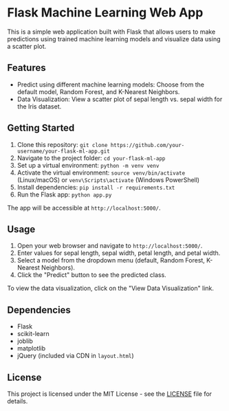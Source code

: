 # Flask Machine Learning Web App

This is a simple web application built with Flask that allows users to make predictions using trained machine learning models and visualize data using a scatter plot.

## Features

- Predict using different machine learning models: Choose from the default model, Random Forest, and K-Nearest Neighbors.
- Data Visualization: View a scatter plot of sepal length vs. sepal width for the Iris dataset.

## Getting Started

1. Clone this repository: `git clone https://github.com/your-username/your-flask-ml-app.git`
2. Navigate to the project folder: `cd your-flask-ml-app`
3. Set up a virtual environment: `python -m venv venv`
4. Activate the virtual environment: `source venv/bin/activate` (Linux/macOS) or `venv\Scripts\activate` (Windows PowerShell)
5. Install dependencies: `pip install -r requirements.txt`
6. Run the Flask app: `python app.py`

The app will be accessible at `http://localhost:5000/`.

## Usage

1. Open your web browser and navigate to `http://localhost:5000/`.
2. Enter values for sepal length, sepal width, petal length, and petal width.
3. Select a model from the dropdown menu (default, Random Forest, K-Nearest Neighbors).
4. Click the "Predict" button to see the predicted class.

To view the data visualization, click on the "View Data Visualization" link.

## Dependencies

- Flask
- scikit-learn
- joblib
- matplotlib
- jQuery (included via CDN in `layout.html`)

## License

This project is licensed under the MIT License - see the [LICENSE](LICENSE) file for details.
